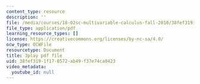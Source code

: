 ```yaml
---
content_type: resource
description: ''
file: /media/courses/18-02sc-multivariable-calculus-fall-2010/38fef3191f178572ab49f37e74ca0423_-pr1TLyPyDw.pdf
file_type: application/pdf
learning_resource_types: []
license: https://creativecommons.org/licenses/by-nc-sa/4.0/
ocw_type: OCWFile
resourcetype: Document
title: 3play pdf file
uid: 38fef319-1f17-8572-ab49-f37e74ca0423
video_metadata:
  youtube_id: null
---
```


